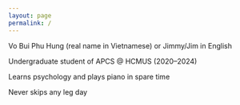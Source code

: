```yaml
---
layout: page
permalink: /
---
```


Vo Bui Phu Hung (real name in Vietnamese) or Jimmy/Jim in English

Undergraduate student of APCS @ HCMUS (2020–2024)

Learns psychology and plays piano in spare time

Never skips any leg day
